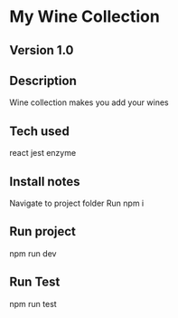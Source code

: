 # My Wine Collection 

## Version 1.0

## Description
Wine collection makes you add your wines

## Tech used
react
jest
enzyme

## Install notes

Navigate to project folder
Run npm i

## Run project
npm run dev

## Run Test
npm run test